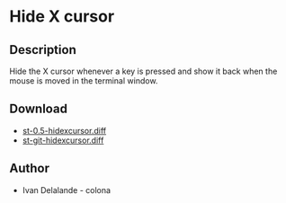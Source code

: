 Hide X cursor
=============

Description
-----------

Hide the X cursor whenever a key is pressed and show it back when the mouse is
moved in the terminal window.

Download
--------

* [st-0.5-hidexcursor.diff](st-0.5-hidexcursor.diff)
* [st-git-hidexcursor.diff](st-git-hidexcursor.diff)

Author
------

 * Ivan Delalande - colona
